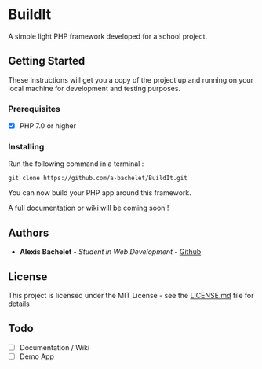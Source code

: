 # BuildIt

A simple light PHP framework developed for a school project.

## Getting Started

These instructions will get you a copy of the project up and running on your local machine for development and testing purposes.

### Prerequisites

- [x] PHP 7.0 or higher 

### Installing

Run the following command in a terminal :

```
git clone https://github.com/a-bachelet/BuildIt.git
```

You can now build your PHP app around this framework.

A full documentation or wiki will be coming soon !

## Authors

* **Alexis Bachelet** - *Student in Web Development* - [Github](https://github.com/a-bachelet)

## License

This project is licensed under the MIT License - see the [LICENSE.md](LICENSE.md) file for details

## Todo


- [ ] Documentation / Wiki
- [ ] Demo App